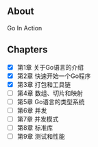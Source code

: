 ## About

Go In Action

## Chapters

- [x] 第1章 关于Go语言的介绍
- [x] 第2章 快速开始一个Go程序
- [x] 第3章 打包和工具链
- [ ] 第4章 数组、切片和映射
- [ ] 第5章 Go语言的类型系统
- [ ] 第6章 并发
- [ ] 第7章 并发模式
- [ ] 第8章 标准库
- [ ] 第9章 测试和性能
